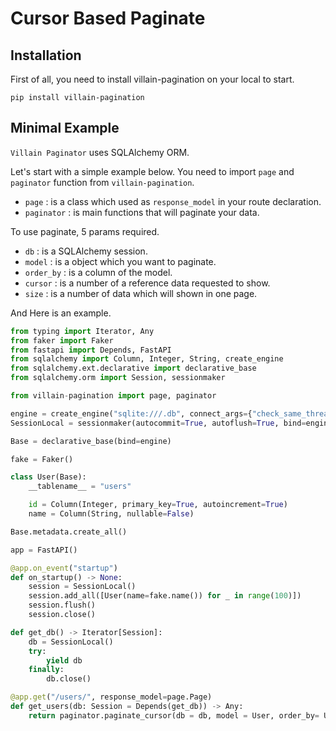 # Cursor Based Paginate

## Installation
First of all, you need to install villain-pagination on your local to start.
```
pip install villain-pagination
```

## Minimal Example
`Villain Paginator` uses SQLAlchemy ORM. 

Let's start with a simple example below.
You need to import `page` and `paginator` function from `villain-pagination`.

- `page` : is a class which used as `response_model` in your route declaration.
- `paginator` : is main functions that will paginate your data.

To use paginate, 5 params required.

- `db` : is a SQLAlchemy session.
- `model` : is a object which you want to paginate.
- `order_by` : is a column of the model.
- `cursor` : is a number of a reference data requested to show.
- `size` : is a number of data which will shown in one page.

And Here is an example.

```python
from typing import Iterator, Any
from faker import Faker
from fastapi import Depends, FastAPI
from sqlalchemy import Column, Integer, String, create_engine
from sqlalchemy.ext.declarative import declarative_base
from sqlalchemy.orm import Session, sessionmaker

from villain-pagination import page, paginator

engine = create_engine("sqlite:///.db", connect_args={"check_same_thread": False})
SessionLocal = sessionmaker(autocommit=True, autoflush=True, bind=engine)

Base = declarative_base(bind=engine)

fake = Faker()

class User(Base):
    __tablename__ = "users"

    id = Column(Integer, primary_key=True, autoincrement=True)
    name = Column(String, nullable=False)

Base.metadata.create_all()

app = FastAPI()

@app.on_event("startup")
def on_startup() -> None:
    session = SessionLocal()
    session.add_all([User(name=fake.name()) for _ in range(100)])
    session.flush()
    session.close()

def get_db() -> Iterator[Session]:
    db = SessionLocal()
    try:
        yield db
    finally:
        db.close()

@app.get("/users/", response_model=page.Page)
def get_users(db: Session = Depends(get_db)) -> Any:
    return paginator.paginate_cursor(db = db, model = User, order_by= User.id, cursor = 10, size = 10)

```